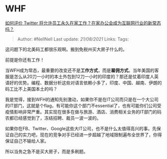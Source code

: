 # WHF
[如何评价 Twitter 将允许员工永久在家工作？在家办公会成为互联网行业的新常态吗？](https://www.zhihu.com/question/394457302/answer/1223029500)

> Author: #NellNell 
Last update: *21/08/2021* 
Links:
Tags: 

这问题下的北美码工都很乐观啊。搬到免税州买大房子什么的。

前提是你还有工作！

当WFH成为常态，最重要的改变还不是**工作方式**，而是**雇佣方式**。当年美国的客服是怎么从20刀一小时的本土外包到12刀一小时的印度的？那还是仗着印度人英语好的优势。编程、数据分析这些对语言依赖小多了，印度、中国、越南、伊朗的码工比不上美国本土的吗？

我是觉得，接到WFH的通知先别激动，如果你不是在IT公司而只是在一个大公司的IT部门，这就是个flag，有可能你这个部门不essential了，也有可能你们公司受疫情影响非常严重。其实现在很多在做与旅游、酒店、消费相关业务的IT部门的码农都已经感觉到了，冻结招聘、裁员一波一波的。

如果你在FB、Twitter、Google这些大IT公司，也不是什么太值得高兴的事。先保证自己的实力吧，现在的竞争对手已经进一步超越了地域限制遍布全世界了，你得保证自己不输给人家。

所以当务之急不是买大房子，而是多刷题。

  
  


